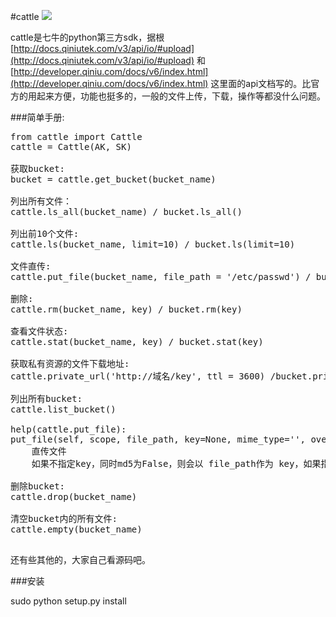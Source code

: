 #cattle
<img src="http://assets.qiniu.com/qiniu-204x109.png" />

cattle是七牛的python第三方sdk，据根 [http://docs.qiniutek.com/v3/api/io/#upload](http://docs.qiniutek.com/v3/api/io/#upload) 和 [http://developer.qiniu.com/docs/v6/index.html](http://developer.qiniu.com/docs/v6/index.html) 这里面的api文档写的。比官方的用起来方便，功能也挺多的，一般的文件上传，下载，操作等都没什么问题。

###简单手册:
<pre>
from cattle import Cattle
cattle = Cattle(AK, SK)

获取bucket:
bucket = cattle.get_bucket(bucket_name)

列出所有文件：
cattle.ls_all(bucket_name) / bucket.ls_all()

列出前10个文件:
cattle.ls(bucket_name, limit=10) / bucket.ls(limit=10)

文件直传:
cattle.put_file(bucket_name, file_path = '/etc/passwd') / bucket.put(file_path = '/etc/passwd')

删除:
cattle.rm(bucket_name, key) / bucket.rm(key)

查看文件状态:
cattle.stat(bucket_name, key) / bucket.stat(key)

获取私有资源的文件下载地址:
cattle.private_url('http://域名/key', ttl = 3600) /bucket.private_url('http://域名/key', ttl = 3600) 

列出所有bucket:
cattle.list_bucket()

help(cattle.put_file):
put_file(self, scope, file_path, key=None, mime_type='', override=True, md5=False) method of cattle.cattle.Cattle instance
    直传文件
    如果不指定key，同时md5为False，则会以 file_path作为 key，如果指定了md5对内容做一个md5计算，以md5值作为key

删除bucket:
cattle.drop(bucket_name)

清空bucket内的所有文件:
cattle.empty(bucket_name)
    
</pre>

还有些其他的，大家自己看源码吧。

###安装

sudo python setup.py install

